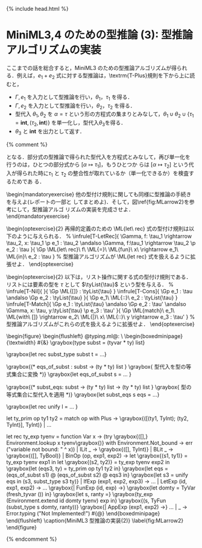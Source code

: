 {% include head.html %}

# MiniML3,4 のための型推論 (3): 型推論アルゴリズムの実装

ここまでの話を総合すると，MiniML3 のための型推論アルゴリズムが得られる．例えば，$e_1 + e_2$ 式に対する型推論は，\textrm{T-Plus}規則を下から上に読むと，

- $\Gamma, e_1$ を入力として型推論を行い，$\theta_1$，$\tau_1$ を得る．
- $\Gamma, e_2$ を入力として型推論を行い，$\theta_2$，$\tau_2$ を得る．
- 型代入 $\theta_1, \theta_2$ を $\alpha = \tau$ という形の方程式の集まりとみなして，$\theta_1 \cup \theta_2 \cup \{\tau_1 = \mathbf{int}, (\tau_2, \mathbf{int})\}$ を単一化し，型代入$\theta_3$を得る．
- $\theta_3$ と $\mathbf{int}$ を出力として返す．

{% comment %}

となる．部分式の型推論で得られた型代入を方程式とみなして，再び単一化を
行うのは，ひとつの部分式から $[\alpha \mapsto \tau_1]$，もうひとつか
らは $[\alpha \mapsto \tau_2]$ という代入が得られた時に$\tau_1$ と
$\tau_2$ の整合性が取れているか（単一化できるか）を検査するためであ
る．

\begin{mandatoryexercise}
  他の型付け規則に関しても同様に型推論の手続きを与えよ(レポートの一部と
  してまとめよ)．そして，図\ref{fig:MLarrow2}を参考にして，型推論アルゴ
  リズムの実装を完成させよ．
\end{mandatoryexercise}

\begin{optexercise}{2}
再帰的定義のための \ML{let\ rec} 式の型付け規則は以下のように与えられる．
%
\infrule[T-LetRec]{
  \Gamma, f: \tau_1 \rightarrow \tau_2, x: \tau_1 \p e_1 : \tau_2 \andalso
  \Gamma, f:\tau_1 \rightarrow \tau_2 \p e_2 : \tau
}{
  \Gp \ML{let\ rec}\ f\ \ML{=}\ \ML{fun}\ x\ \rightarrow e_1\ \ML{in}\ e_2 : \tau
}
%
型推論アルゴリズムが \ML{let rec} 式を扱えるように拡張せよ．
\end{optexercise}

\begin{optexercise}{2}
以下は，リスト操作に関する式の型付け規則である．リストには要素の型を
$\tau$ として $\tyList{\tau}$ という型を与える．
%
\infrule[T-Nil]{
}{
 \Gp \ML{[]} : \tyList{\tau}
}
\infrule[T-Cons]{
  \Gp e_1 : \tau \andalso
  \Gp e_2 : \tyList{\tau}
}{
  \Gp e_1\ \ML{::}\ e_2 : \tyList{\tau}
}
\infrule[T-Match]{
  \Gp e_1 : \tyList{\tau} \andalso
  \Gp e_2 : \tau' \andalso
  \Gamma, x: \tau, y:\tyList{\tau} \p e_3 : \tau'
}{
  \Gp \ML{match}\ e_1\ \ML{with\ []} \rightarrow e_2\ \ML{|}\ 
   x\ \ML{::}\ y \rightarrow e_3 : \tau'
}
%
型推論アルゴリズムがこれらの式を扱えるように拡張せよ．
\end{optexercise}

\begin{figure}
  \begin{flushleft}
@typing.ml@: \\
  \begin{boxedminipage}{\textwidth}
#{&}
\graybox{type subst = (tyvar * ty) list}

\graybox{let rec subst_type subst t = ...}

\graybox{(* eqs_of_subst : subst -> (ty * ty) list }
\graybox{   型代入を型の等式集合に変換             *)}
\graybox{let eqs_of_subst s = ... }

\graybox{(* subst_eqs: subst -> (ty * ty) list -> (ty * ty) list }
\graybox{   型の等式集合に型代入を適用                           *)}
\graybox{let subst_eqs s eqs = ...}

\graybox{let rec unify l = ... }

let ty_prim op ty1 ty2 = match op with
    Plus -> \graybox{([(ty1, TyInt); (ty2, TyInt)], TyInt)}
  | ...

let rec ty_exp tyenv = function
    Var x ->
     (try \graybox{([],} Environment.lookup x tyenv\graybox{)} with
         Environment.Not_bound -> err ("variable not bound: " ^ x))
  | ILit _ -> \graybox{([], TyInt)}
  | BLit _ -> \graybox{([], TyBool)}
  | BinOp (op, exp1, exp2) ->
      let \graybox{(s1, ty1)} = ty_exp tyenv exp1 in
      let \graybox{(s2, ty2)} = ty_exp tyenv exp2 in
      \graybox{let (eqs3, ty) = ty_prim op ty1 ty2 in}
      \graybox{let eqs = (eqs_of_subst s1) @ (eqs_of_subst s2) @ eqs3 in}
      \graybox{let s3 = unify eqs in (s3, subst_type s3 ty)}
  | IfExp (exp1, exp2, exp3) -> ...
  | LetExp (id, exp1, exp2) -> ...
  \graybox{| FunExp (id, exp) ->}
      \graybox{let domty = TyVar (fresh_tyvar ()) in}
      \graybox{let s, ranty =}
       \graybox{ty_exp (Environment.extend id domty tyenv) exp in}
       \graybox{(s, TyFun (subst_type s domty, ranty))}
  \graybox{| AppExp (exp1, exp2) ->} ...
  | _ -> Error.typing ("Not Implemented!")
#{@}
\end{boxedminipage}
  \end{flushleft}
  \caption{MiniML3 型推論の実装(2)}
  \label{fig:MLarrow2}
\end{figure}

{% endcomment %}
